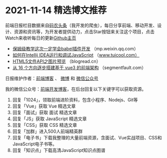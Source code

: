# 2021-11-14 精选博文推荐

前端日报栏目数据来自[码农头条](http://hao.caibaojian.com.cn/)（我开发的爬虫），每日分享前端、移动开发、设计、资源和资讯等，为开发者提供动力，点击Star按钮来关注这个项目，点击Watch来收听每日的更新[Github主页](https://github.com/kujian/frontendDaily)
* [保姆级教学这次一定学会babel插件开发](https://mp.weixin.qq.com/s?__biz=MzUzNjk5MTE1OQ==&mid=2247512020&idx=1&sn=5811d70cad5adec9d702f8a6493335c0) （mp.weixin.qq.com）
* [如何在Intellij IDEA运行和调试JavaScript](http://www.tuicool.com/articles/hit/FZJbqqr) （www.tuicool.com）
* [HTML5文件API之图片预览](https://blogread.cn/it/article/2010?f=hot1) （blogread.cn）
* [从 16 个方向逐步搭建基于 vue3 的前端架构](https://segmentfault.com/a/1190000040943154) （segmentfault.com）

日报维护作者：[前端博客](http://caibaojian.com.cn/) 、 [微博](http://weibo.com/kujian) 和 [微信公众号](https://open.weixin.qq.com/qr/code?username=caibaojian_com)

我的微信公众号：[前端开发博客](https://open.weixin.qq.com/qr/code?username=caibaojian_com)，在后台回复以下关键字可以获取资源。

1. 回复「1024」，领取前端进阶资料，包含小程序、Nodejs、Git等
2. 回复「Vue」获取 Vue 精选文章
3. 回复「面试」获取 面试 精选文章
4. 回复「JS」获取 JavaScript 精选文章
5. 回复「CSS」获取 CSS 精选文章
6. 回复「加群」进入500人前端精英群
7. 回复「电子书」下载我整理的大量前端资源，含面试、Vue实战项目、CSS和JavaScript电子书等。
8. 回复「知识点」下载高清JavaScript知识点图谱